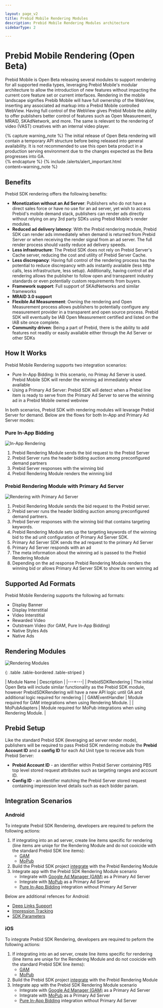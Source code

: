 ```yaml
---

layout: page_v2
title: Prebid Mobile Rendering Modules
description: Prebid Mobile Rendering Modules architecture
sidebarType: 2

---
```


# Prebid Mobile Rendering (Open Beta)

Prebid Mobile is Open Beta releasing several modules to support rendering for all supported media types, leveraging Prebid Mobile's modular architecture to allow the introduction of new features without impacting the current core feature set or current interfaces. Rendering in the mobile landscape signifies Prebib Mobile will have full ownership of the WebView, inserting any associated ad markup into a Prebid Mobile controlled WebView. Having full control of the WebView gives Prebid Mobile the ability to offer publishers better control of features such as Open Measurement, MRAID, SKAdNetwork, and more. The same is relevant to the rendering of video (VAST) creatives with an internal video player. 
 
{% capture warning_note %}
The initial release of Open Beta rendering will contain a temporary API structure before being released into general availability. It is not recommended to use this open beta product in a production serving environment due to the changes expected as the Beta progresses into GA.  
{% endcapture %}
{% include /alerts/alert_important.html content=warning_note %}

## Benefits

Prebid SDK rendering offers the following benefits:

- **Monetization without an Ad Server**: Publishers who do not have a direct sales force or have no use for an ad server, yet wish to access Prebid's mobile demand stack, publishers can render ads directly without relying on any 3rd party SDKs using Prebid Mobile's render modules.
- **Reduced ad delivery latency**: With the Prebid rendering module, Prebid SDK can render ads immediately when demand is returned from Prebid Server or when receiving the render signal from an ad server. The full render process should vastly reduce ad delivery speeds.
- **Less infrastructure**: The Prebid SDK does not rely on Prebid Server's Cache server, reducing the cost and utility of Prebid Server Cache. 
- **Less discrepancy**: Having full control of the rendering process has the potential to reduce discrepancy with ads instantly available (less http calls, less infrastructure, less setup). Additionally, having control of ad rendering allows the publisher to follow open and transparent industry standards or even potentially custom requirements from buyers. 
- **Framework support**: Full support of SKAdNetworks and similar frameworks 
- **MRAID 3.0 support**
- **Flexible Ad Measurement**: Owning the rendering and Open Measurement process allows publishers to potentially configure any measurement provider in a transparent and open source process. Prebid SDK will eventually be IAB Open Measurement certified and listed on the IAB site once complete.  
- **Community driven**: Being a part of Prebid, there is the ability to add features not readily or easily available either through the Ad Server or other SDKs 

## How It Works

Prebid Mobile Rendering supports two integration scenarios:

* Pure In-App Bidding:  In this scenario, no Primay Ad Server is used. Prebid Mobile SDK will render the winning ad immediately whew available
* Using a Primary Ad Server: Prebid SDK will detect when a Prebid line item is ready to serve from the Primary Ad Server to serve the winning ad in a Prebid Mobile owned webview

In both scenarios, Prebid SDK with rendering modules will levarage Prebid Server for demand. Below are the flows for both In-App and Primary Ad Server modes:

### Pure In-App Bidding

![In-App Rendering](/assets/images/prebid-mobile/modules/rendering/Prebid-In-App-Bidding-Overview-Pure-Prebid.png)

1. Prebid Rendering Module sends the bid request to the Prebid Server
1. Prebid Server runs the header bidding auction among preconfigured demand partners
1. Prebid Server responses with the winning bid 
1. Prebid Rendering Module renders the winning bid

### Prebid Rendering Module with Primary Ad Server

![Rendering with Primary Ad Server](/assets/images/prebid-mobile/modules/rendering/Pure-In-App-Bidding-Overview-Prebid-with-Primary-Ad-Server.png)

1. Prebid Rendering Module sends the bid request to the Prebid server.
1. Prebid server runs the header bidding auction among preconfigured demand partners.
1. Prebid Server responses with the winning bid that contains targeting keywords.
1. Prebid Rendering Module sets up the targeting keywords of the winning bid to the ad unit configuration of Primary Ad Server SDK.
1. Primary Ad Server SDK sends the ad request to the primary Ad Server
1. Primary Ad Server responds with an ad
1. The meta information about the winning ad is passed to the Prebid Rendering Module
1. Depending on the ad response Prebid Rendering Module renders the winning bid or allows Primary Ad Server SDK to show its own winning ad


## Supported Ad Formats

Prebid Mobile Rendering supports the following ad formats:

* Display Banner
* Display Interstitial
* Video Interstitial
* Rewarded Video
* Outstream Video (for GAM, Pure In-App Bidding)
* Native Styles Ads
* Native Ads

## Rendering Modules

![Rendering Modules](/assets/images/prebid-mobile/modules/rendering/rendering-modularization.png)

{: .table .table-bordered .table-striped }

| Module Name | Description |
|---+---|
| PrebidSDKRendering | The initial Open Beta will include similar functionality as the Prebid SDK module, however PrebidSDKRendering will have a new API logic until GA and additional logic required for rendering |
| GAMEventHandler | Module required for GAM integrations when using Rendering Module. |
| MoPubAdapters | Module required for MoPub integrations when using Rendering Module.  |



## Prebid Setup

Like the standard Prebid SDK (leveraging ad server render mode), publishers will be required to pass Prebid SDK rendering mobule the **Prebid Account ID** and a **config ID** for each Ad Unit type to receive ads from Prebid Server:

- **Prebid Account ID** - an identifier within Prebid Server containing PBS top level stored request attributes such as targeting ranges and account ID.
- **Config ID** - an identifier matching the Prebid Server stored request containing impression level details such as each bidder param.

## Integration Scenarios

### Android

To integrate Prebid SDK Rendering, developers are required to peform the following actions:

1. If integrating into an ad server, create line items specific for rendering (line items are uniqe for the Rendering Module and do not cooicide with the standard Prebid SDK line items):
    * [GAM](rendering-gam-line-item-setup.html)
    * [MoPub](rendering-mopub-line-item-setup.html)
1. Build the Prebid SDK project [integrate](android-sdk-integration.html) with the Prebid Rendering Module
1. Integrate app with the Prebid SDK Rendering Module scenario
    * Integrate with [Google Ad Manager (GAM)](android-sdk-integration-gam.html) as a Primary Ad Server
    * Integrate with [MoPub](android-sdk-integration-mopub.html) as a Primary Ad Server
    * [Pure In-App Bidding](android-sdk-integration-pb.html) integration without Primary Ad Server

Below are additional refences for Android:

- [Deep Links Support](rendering-deeplinkplus.html)
- [Impression Tracking](rendering-impression-tracking.html)
- [SDK Parameters](android-sdk-parameters.html)

### iOS

To integrate Prebid SDK Rendering, developers are required to peform the following actions:

1. If integrating into an ad server, create line items specific for rendering (line items are uniqe for the Rendering Module and do not cooicide with the standard Prebid SDK line items):
    * [GAM](rendering-gam-line-item-setup.html)
    * [MoPub](rendering-mopub-line-item-setup.html)
1. Build the Prebid SDK project [integrate](ios-sdk-integration.html) with the Prebid Rendering Module
1. Integrate app with the Prebid SDK Rendering Module scenario
    * Integrate with [Google Ad Manager (GAM)](ios-sdk-Integration-gam.md) as a Primary Ad Server
    * Integrate with [MoPub](ios-sdk-Integration-mopub.md) as a Primary Ad Server
    * [Pure In-App Bidding]() integration without Primary Ad Server



